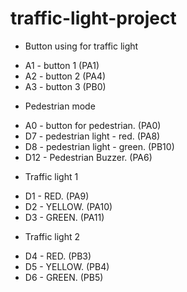 # traffic-light-project
- Button using for traffic light
 + A1 - button 1 (PA1)
 + A2 - button 2 (PA4)
 + A3 - button 3 (PB0)
- Pedestrian mode
 + A0 - button for pedestrian. (PA0)
 + D7 - pedestrian light - red. (PA8)
 + D8 - pedestrian light - green. (PB10)
 + D12 - Pedestrian Buzzer. (PA6)
- Traffic light 1
 + D1 - RED. (PA9)
 + D2 - YELLOW. (PA10)
 + D3 - GREEN. (PA11)
- Traffic light 2
 + D4 - RED. (PB3)
 + D5 - YELLOW. (PB4)
 + D6 - GREEN. (PB5)
